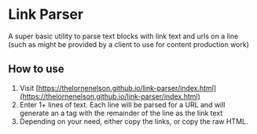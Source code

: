 # Link Parser

A super basic utility to parse text blocks with link text and urls on a line (such as might be provided by a client to use for content production work)

## How to use

1. Visit [https://thelornenelson.github.io/link-parser/index.html](https://thelornenelson.github.io/link-parser/index.html)
2. Enter 1+ lines of text. Each line will be parsed for a URL and will generate an a tag with the remainder of the line as the link text
3. Depending on your need, either copy the links, or copy the raw HTML.
